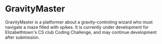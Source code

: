 # GravityMaster
GravityMaster is a platformer about a gravity-controling wizard who must navigate a maze filled with spikes. It is currently under development for Elizabethtown's CS club Coding Challenge, and may continue development after submission.
